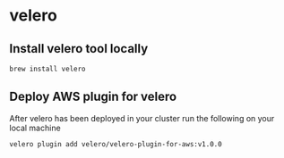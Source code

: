 # velero

## Install velero tool locally

```bash
brew install velero
```

## Deploy AWS plugin for velero

After velero has been deployed in your cluster run the following on your local machine

```bash
velero plugin add velero/velero-plugin-for-aws:v1.0.0
```
